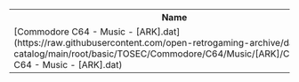 <table>
<tr><th>Name</th><th>Size</th></tr>
<tr><td>[Commodore C64 - Music - [ARK].dat](https://raw.githubusercontent.com/open-retrogaming-archive/dat-catalog/main/root/basic/TOSEC/Commodore/C64/Music/[ARK]/Commodore C64 - Music - [ARK].dat)</td><td>2556</td></tr>
</table>
